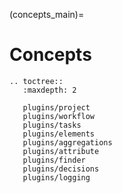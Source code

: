 (concepts_main)=
# Concepts

```{eval-rst}
.. toctree::
   :maxdepth: 2

   plugins/project
   plugins/workflow
   plugins/tasks
   plugins/elements
   plugins/aggregations
   plugins/attribute
   plugins/finder
   plugins/decisions
   plugins/logging
```
